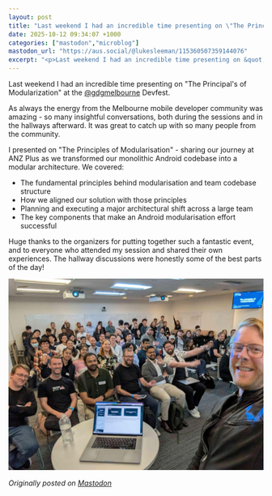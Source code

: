 ```yaml
---
layout: post
title: "Last weekend I had an incredible time presenting on \"The Principal's"
date: 2025-10-12 09:34:07 +1000
categories: ["mastodon","microblog"]
mastodon_url: "https://aus.social/@lukesleeman/115360507359144076"
excerpt: "<p>Last weekend I had an incredible time presenting on &quot;The Principal&#39;s of Modularization&quot; at the <span class=\"h-card\" translate=\"no\"><a..."
---
```


Last weekend I had an incredible time presenting on "The Principal's of Modularization" at the [@gdgmelbourne](https://aus.social/@gdgmelbourne) Devfest.

As always the energy from the Melbourne mobile developer community was amazing - so many insightful conversations, both during the sessions and in the hallways afterward. It was great to catch up with so many people from the community.

I presented on "The Principles of Modularisation" - sharing our journey at ANZ Plus as we transformed our monolithic Android codebase into a modular architecture. We covered:

- The fundamental principles behind modularisation and team codebase structure
- How we aligned our solution with those principles
- Planning and executing a major architectural shift across a large team
- The key components that make an Android modularisation effort successful

Huge thanks to the organizers for putting together such a fantastic event, and to everyone who attended my session and shared their own experiences. The hallway discussions were honestly some of the best parts of the day!

![Me, just about to present to a room full of excited people.](/assets/images/mastodon/2025-10-12-last-weekend-i-had-an-incredible-time-presenting-o-1.jpeg)



*Originally posted on [Mastodon](https://aus.social/@lukesleeman/115360507359144076)*

